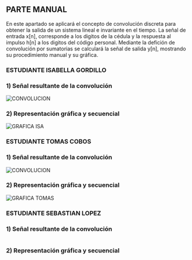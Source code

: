 PARTE MANUAL
---------------
En este apartado se aplicará el concepto de convolución discreta para obtener la salida de un sistema lineal e invariante en el tiempo. La señal de entrada x[n], corresponde a los digitos de la cédula y la respuesta al impulso h[n] a los digitos del código personal. Mediante la defición de convolución por sumatorias se calculará la señal de salida y[n], mostrando su procedimiento manual y su gráfica. 

### ESTUDIANTE ISABELLA GORDILLO
### 1) Señal resultante de la convolución 
![CONVOLUCION](https://github.com/TomasCobos-rgb/INFORME-2-LAB-SE-ALES-/blob/main/Im%C3%A1genes%20Parte%20A/Parte%20A%201.jpg?raw=true)

### 2) Representación gráfica y secuencial
![GRAFICA ISA](https://github.com/TomasCobos-rgb/INFORME-2-LAB-SE-ALES-/blob/main/Im%C3%A1genes%20Parte%20A/Parte%20A%202.jpg?raw=true)

### ESTUDIANTE TOMAS COBOS
### 1) Señal resultante de la convolución 
![CONVOLUCION](https://github.com/TomasCobos-rgb/INFORME-2-LAB-SE-ALES-/blob/main/Im%C3%A1genes%20Parte%20A/IMAGEN%20TOMAS%201.jpg?raw=true)

### 2) Representación gráfica y secuencial
![GRAFICA TOMAS](https://github.com/TomasCobos-rgb/INFORME-2-LAB-SE-ALES-/blob/main/Im%C3%A1genes%20Parte%20A/IMAGEN%20GRAFICA%20TOMAS%201.jpg?raw=true)

### ESTUDIANTE SEBASTIAN LOPEZ
### 1) Señal resultante de la convolución 
![]()

### 2) Representación gráfica y secuencial
![]()



